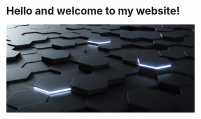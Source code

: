<h1>Hello and welcome to my website!</h1>
<img src="hexagon.jpg">
<style>
body {
  background-image: url('ballsandsmokeop.gif');
}
</style>

